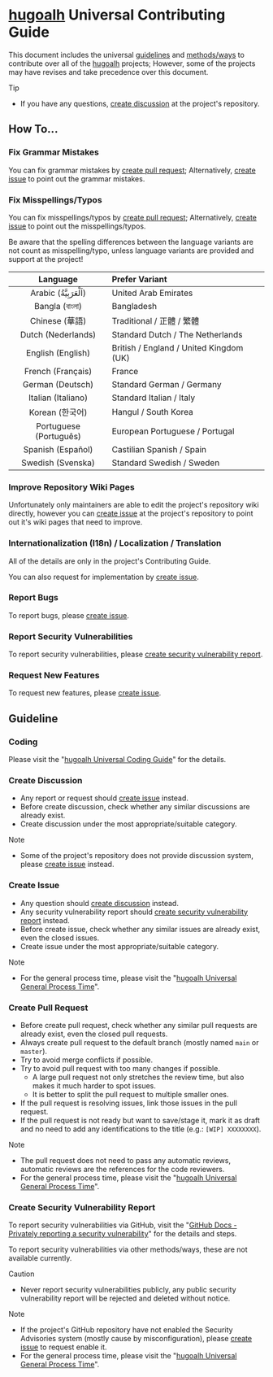 [hugoalh]: https://github.com/hugoalh

# [hugoalh][hugoalh] Universal Contributing Guide

This document includes the universal [guidelines](#guideline) and [methods/ways](#how-to) to contribute over all of the [hugoalh][hugoalh] projects; However, some of the projects may have revises and take precedence over this document.

> [!TIP]
> - If you have any questions, [create discussion](#create-discussion) at the project's repository.

## How To...

### Fix Grammar Mistakes

You can fix grammar mistakes by [create pull request](#create-pull-request); Alternatively, [create issue](#create-issue) to point out the grammar mistakes.

### Fix Misspellings/Typos

You can fix misspellings/typos by [create pull request](#create-pull-request); Alternatively, [create issue](#create-issue) to point out the misspellings/typos.

Be aware that the spelling differences between the language variants are not count as misspelling/typo, unless language variants are provided and support at the project!

| **Language** | **Prefer Variant** |
|:-:|:--|
| Arabic (اَلْعَرَبِيَّةُ) | United Arab Emirates |
| Bangla (বাংলা) | Bangladesh |
| Chinese (華語) | Traditional / 正體 / 繁體 |
| Dutch (Nederlands) | Standard Dutch / The Netherlands |
| English (English) | British / England / United Kingdom (UK) |
| French (Français) | France |
| German (Deutsch) | Standard German / Germany |
| Italian (Italiano) | Standard Italian / Italy |
| Korean (한국어) | Hangul / South Korea |
| Portuguese (Português) | European Portuguese / Portugal |
| Spanish (Español) | Castilian Spanish / Spain |
| Swedish (Svenska) | Standard Swedish / Sweden |

### Improve Repository Wiki Pages

Unfortunately only maintainers are able to edit the project's repository wiki directly, however you can [create issue](#create-issue) at the project's repository to point out it's wiki pages that need to improve.

### Internationalization (I18n) / Localization / Translation

All of the details are only in the project's Contributing Guide.

You can also request for implementation by [create issue](#create-issue).

### Report Bugs

To report bugs, please [create issue](#create-issue).

### Report Security Vulnerabilities

To report security vulnerabilities, please [create security vulnerability report](#create-security-vulnerability-report).

### Request New Features

To request new features, please [create issue](#create-issue).

## Guideline

### Coding

Please visit the "[hugoalh Universal Coding Guide](https://github.com/hugoalh/hugoalh/blob/main/guides/universal-coding.md)" for the details.

### Create Discussion

- Any report or request should [create issue](#create-issue) instead.
- Before create discussion, check whether any similar discussions are already exist.
- Create discussion under the most appropriate/suitable category.

> [!NOTE]
> - Some of the project's repository does not provide discussion system, please [create issue](#create-issue) instead.

### Create Issue

- Any question should [create discussion](#create-discussion) instead.
- Any security vulnerability report should [create security vulnerability report](#create-security-vulnerability-report) instead.
- Before create issue, check whether any similar issues are already exist, even the closed issues.
- Create issue under the most appropriate/suitable category.

> [!NOTE]
> - For the general process time, please visit the "[hugoalh Universal General Process Time](https://github.com/hugoalh/hugoalh/blob/main/guides/universal-general-process-time.md)".

### Create Pull Request

- Before create pull request, check whether any similar pull requests are already exist, even the closed pull requests.
- Always create pull request to the default branch (mostly named `main` or `master`).
- Try to avoid merge conflicts if possible.
- Try to avoid pull request with too many changes if possible.
  - A large pull request not only stretches the review time, but also makes it much harder to spot issues.
  - It is better to split the pull request to multiple smaller ones.
- If the pull request is resolving issues, link those issues in the pull request.
- If the pull request is not ready but want to save/stage it, mark it as draft and no need to add any identifications to the title (e.g.: `[WIP] XXXXXXXX`).

> [!NOTE]
> - The pull request does not need to pass any automatic reviews, automatic reviews are the references for the code reviewers.
> - For the general process time, please visit the "[hugoalh Universal General Process Time](https://github.com/hugoalh/hugoalh/blob/main/guides/universal-general-process-time.md)".

### Create Security Vulnerability Report

To report security vulnerabilities via GitHub, visit the "[GitHub Docs - Privately reporting a security vulnerability](https://docs.github.com/en/code-security/security-advisories/guidance-on-reporting-and-writing-information-about-vulnerabilities/privately-reporting-a-security-vulnerability)" for the details and steps.

To report security vulnerabilities via other methods/ways, these are not available currently.

> [!CAUTION]
> - Never report security vulnerabilities publicly, any public security vulnerability report will be rejected and deleted without notice.

> [!NOTE]
> - If the project's GitHub repository have not enabled the Security Advisories system (mostly cause by misconfiguration), please [create issue](#create-issue) to request enable it.
> - For the general process time, please visit the "[hugoalh Universal General Process Time](https://github.com/hugoalh/hugoalh/blob/main/guides/universal-general-process-time.md)".
